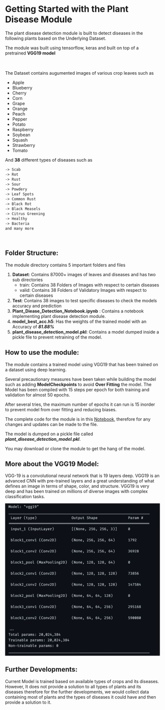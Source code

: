 # Getting Started with the Plant Disease Module

The plant disease detection module is built to detect diseases in the following plants based on the Underlying Dataset. 

The module was built using tensorflow, keras and built on top of a pretrained **VGG19 model**

<br>
<br>
The Dataset contains augumented images of various crop leaves such as 

- Apple 
- Blueberry
- Cherry 
- Corn 
- Grape 
- Orange 
- Peach 
- Pepper
- Potato
- Raspberry 
- Soybean
- Squash
- Strawberry 
- Tomato


And **38** different types of diseases such as 

    -> Scab
    -> Rot
    -> Rust 
    -> Sour
    -> Powdery
    -> Leaf Spots
    -> Common Rust
    -> Black Rot
    -> Black Measels
    -> Citrus Greening
    -> Healthy
    -> Bacteria 
    and many more 

<br>

## Folder Structure: 

The module directory contains 5 important folders and files 

1. **Dataset**: Contains 87000+ images of leaves and diseases and has two sub directories 
   - train: Contains 38 Folders of Images with respect to certain diseases
   - valid: Contains 38 Folders of Validatory Images with respect to certain diseases
2. **Test**: Contains 38 images to test specific diseases to check the models accuracy and prediction
3. **Plant_Diease_Detection_Notebook.ipynb** : Contains a notebook implementing plant disease detection module. 
4. **model_best_acc.h5**: Has the weights of the trained model with an Accuracy of ***81.88%*** 
5. **plant_disease_detection_model.pkl**: Contains a model dumped inside a pickle file to prevent retraining of the model. 


## How to use the module: 

The module contains a trained model using VGG19 that has been trained on a dataset using deep learning. 

Several precautionary measures have been taken while building the model such as adding **ModelCheckpoints** to avoid **Over Fitting** the model. The Model has been compiled with 15 steps per epoch for both training and validation for almost 50 epochs. 

After several tries, the maximum number of epochs it can run is 15 inorder to prevent model from over fitting and reducing biases. 

The complete code for the module is in this <a href="./Plant_Diease_Detection_Notebook.ipynb">Notebook</a>, therefore for any changes and updates can be made to the file. 

The model is dumped on a pickle file called ***plant_disease_detection_model.pkl***. 

You may download or clone the module to get the hang of the model. 


## More about the VGG19 Model: 

VGG-19 is a convolutional neural network that is 19 layers deep. VGG19 is an advanced CNN with pre-trained layers and a great understanding of what defines an image in terms of shape, color, and structure. VGG19 is very deep and has been trained on millions of diverse images with complex classification tasks.

<img src="./Model_Summary.png">



## Further Developments: 

Current Model is trained based on available types of crops and its diseases. However, It does not provide a solution to all types of plants and its diseases therefore for the further developments, we would collect data containing most of plants and the types of diseases it could have and then provide a solution to it. 

